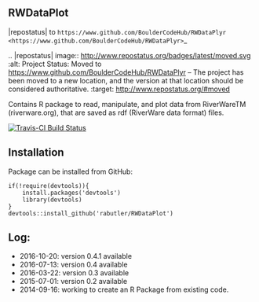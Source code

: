 ## RWDataPlot

|repostatus| to `https://www.github.com/BoulderCodeHub/RWDataPlyr <https://www.github.com/BoulderCodeHub/RWDataPlyr>`_

.. |repostatus| image:: http://www.repostatus.org/badges/latest/moved.svg
   :alt: Project Status: Moved to https://www.github.com/BoulderCodeHub/RWDataPlyr – The project has been moved to a new location, and the version at that location should be considered authoritative.
   :target: http://www.repostatus.org/#moved

Contains R package to read, manipulate, and plot data from RiverWareTM (riverware.org), that are saved as rdf (RiverWare data format) files.  

[![Travis-CI Build Status](https://travis-ci.org/rabutler/RWDataPlot.svg?branch=master)](https://travis-ci.org/rabutler/RWDataPlot)

## Installation

Package can be installed from GitHub:

```
if(!require(devtools)){
	install.packages('devtools')
	library(devtools)
}
devtools::install_github('rabutler/RWDataPlot')
```

## Log:
* 2016-10-20: version 0.4.1 available
* 2016-07-13: version 0.4 available
* 2016-03-22: version 0.3 available
* 2015-07-01: version 0.2 available
* 2014-09-16: working to create an R Package from existing code.
